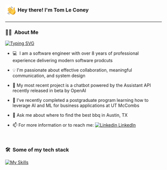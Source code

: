 ### <img alt="Hand Waving" src="./hand_wave.gif" width='40' align="center"/>Hey there! I'm Tom Le Coney

---

### 👨‍💻 &nbsp;About Me

[![Typing SVG](https://readme-typing-svg.demolab.com?font=Fira+Code&pause=2000&color=F72C6B&width=435&lines=Self-taught+engineer+%26+avid+reader;Full-stack+web+and+app+developer;Always+learning+new+things)](https://git.io/typing-svg)

- 💻 &nbsp;I am a software engineer with over 8 years of professional experience delivering modern software prodcuts

- 💡&nbsp;I'm passionate about effective collaboration, meaningful communication, and system design
- 🔭&nbsp;My most recent project is a chatbot powered by the Assistant API recently released in beta by OpenAI
- 🌱&nbsp;I’ve recently completed a postgraduate program learning how to leverage AI and ML for business applications at UT McCombs
- 💬&nbsp;Ask me about where to find the best bbq in Austin, TX
- 📫&nbsp;For more information or to reach me: [![Linkedin](https://i.stack.imgur.com/gVE0j.png) LinkedIn](https://www.linkedin.com/in/tomleconey/)
<br>

### 🛠 &nbsp;Some of my tech stack

[![My Skills](https://skillicons.dev/icons?i=js,ts,react,redux,nodejs,nextjs,html,css,graphql,mongodb,postgres,apollo,docker,azure,cs,scala,py,ai,tensorflow,stackoverflow&perline=20)](https://skillicons.dev)
